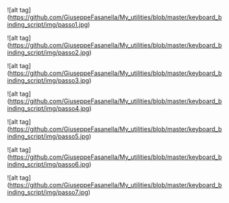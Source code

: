 ![alt tag] (https://github.com/GiuseppeFasanella/My_utilities/blob/master/keyboard_binding_script/img/passo1.jpg)

![alt tag] (https://github.com/GiuseppeFasanella/My_utilities/blob/master/keyboard_binding_script/img/passo2.jpg)

![alt tag] (https://github.com/GiuseppeFasanella/My_utilities/blob/master/keyboard_binding_script/img/passo3.jpg)

![alt tag] (https://github.com/GiuseppeFasanella/My_utilities/blob/master/keyboard_binding_script/img/passo4.jpg)

![alt tag] (https://github.com/GiuseppeFasanella/My_utilities/blob/master/keyboard_binding_script/img/passo5.jpg)

![alt tag] (https://github.com/GiuseppeFasanella/My_utilities/blob/master/keyboard_binding_script/img/passo6.jpg)

![alt tag] (https://github.com/GiuseppeFasanella/My_utilities/blob/master/keyboard_binding_script/img/passo7.jpg)
